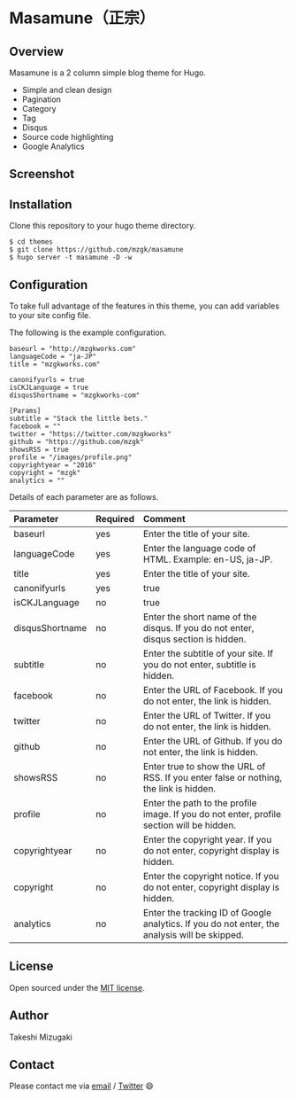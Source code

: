 # Masamune（正宗）

## Overview

Masamune is a 2 column simple blog theme for Hugo.

- Simple and clean design
- Pagination
- Category
- Tag
- Disqus
- Source code highlighting
- Google Analytics

## Screenshot


## Installation
Clone this repository to your hugo theme directory.

```@bash
$ cd themes
$ git clone https://github.com/mzgk/masamune
$ hugo server -t masamune -D -w
```


## Configuration
To take full advantage of the features in this theme, you can add variables to your site config file.

The following is the example configuration.

```@toml
baseurl = "http://mzgkworks.com"
languageCode = "ja-JP"
title = "mzgkworks.com"

canonifyurls = true
isCKJLanguage = true
disqusShortname = "mzgkworks-com"

[Params]
subtitle = "Stack the little bets."
facebook = ""
twitter = "https://twitter.com/mzgkworks"
github = "https://github.com/mzgk"
showsRSS = true
profile = "/images/profile.png"
copyrightyear = "2016"
copyright = "mzgk"
analytics = ""
```

Details of each parameter are as follows.

| Parameter | Required | Comment |
| :--- | :--- | :--- |
| baseurl | yes | Enter the title of your site. |
| languageCode | yes | Enter the language code of HTML. Example: en-US, ja-JP. |
| title | yes | Enter the title of your site. |
| canonifyurls | yes | true |
| isCKJLanguage | no | true |
| disqusShortname | no | Enter the short name of the disqus. If you do not enter, disqus section is hidden. |
| subtitle | no | Enter the subtitle of your site. If you do not enter, subtitle is hidden. |
| facebook | no | Enter the URL of Facebook. If you do not enter, the link is hidden. |
| twitter | no | Enter the URL of Twitter. If you do not enter, the link is hidden. |
| github | no | Enter the URL of Github. If you do not enter, the link is hidden. |
| showsRSS | no | Enter true to show the URL of RSS. If you enter false or nothing, the link is hidden. |
| profile | no | Enter the path to the profile image. If you do not enter, profile section will be hidden. |
| copyrightyear | no | Enter the copyright year. If you do not enter, copyright display is hidden. |
| copyright | no | Enter the copyright notice. If you do not enter, copyright display is hidden. |
| analytics | no | Enter the tracking ID of Google analytics. If you do not enter, the analysis will be skipped. |


## License

Open sourced under the [MIT license](https://github.com/mzgk/masamune/blob/master/LICENSE.md).


## Author

Takeshi Mizugaki


## Contact

Please contact me via [email](https://github.com/mzgk) / [Twitter](https://twitter.com/mzgkworks) :smile:

